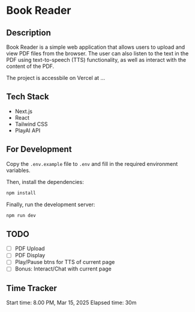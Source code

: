 # Book Reader

## Description

Book Reader is a simple web application that allows users to upload and view PDF files from the browser. The user can also listen to the text in the PDF using text-to-speech (TTS) functionality, as well as interact with the content of the PDF.

The project is accessbile on Vercel at ...

## Tech Stack

- Next.js
- React
- Tailwind CSS
- PlayAI API

## For Development

Copy the `.env.example` file to `.env` and fill in the required environment variables.

Then, install the dependencies:

```bash
npm install
```

Finally, run the development server:

```bash
npm run dev
```

## TODO

- [ ] PDF Upload
- [ ] PDF Display
- [ ] Play/Pause btns for TTS of current page
- [ ] Bonus: Interact/Chat with current page

## Time Tracker

Start time: 8.00 PM, Mar 15, 2025
Elapsed time: 30m
